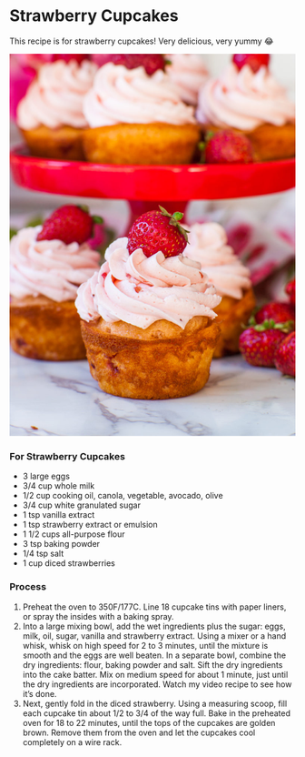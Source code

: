 # Strawberry Cupcakes

This recipe is for strawberry cupcakes! Very delicious, very yummy :joy:

![this is a photo of a strawberry cupcakes](img/cupcake.jpg)

### For Strawberry Cupcakes

- 3 large eggs
- 3/4 cup whole milk
- 1/2 cup cooking oil, canola, vegetable, avocado, olive
- 3/4 cup white granulated sugar
- 1 tsp vanilla extract
- 1 tsp strawberry extract or emulsion
- 1 1/2 cups all-purpose flour
- 3 tsp baking powder
- 1/4 tsp salt
- 1 cup diced strawberries

### Process

1. Preheat the oven to 350F/177C. Line 18 cupcake tins with paper liners, or spray the insides with a baking spray.
2. Into a large mixing bowl, add the wet ingredients plus the sugar: eggs, milk, oil, sugar, vanilla and strawberry extract. Using a mixer or a hand whisk, whisk on high speed for 2 to 3 minutes, until the mixture is smooth and the eggs are well beaten. In a separate bowl, combine the dry ingredients: flour, baking powder and salt. Sift the dry ingredients into the cake batter. Mix on medium speed for about 1 minute, just until the dry ingredients are incorporated. Watch my video recipe to see how it’s done.
3. Next, gently fold in the diced strawberry. Using a measuring scoop, fill each cupcake tin about 1/2 to 3/4 of the way full. Bake in the preheated oven for 18 to 22 minutes, until the tops of the cupcakes are golden brown. Remove them from the oven and let the cupcakes cool completely on a wire rack.
